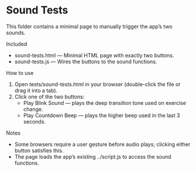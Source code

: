 Sound Tests
===========

This folder contains a minimal page to manually trigger the app’s two sounds.

Included
- sound-tests.html — Minimal HTML page with exactly two buttons.
- sound-tests.js — Wires the buttons to the sound functions.

How to use
1) Open tests/sound-tests.html in your browser (double-click the file or drag it into a tab).
2) Click one of the two buttons:
   - Play Blink Sound — plays the deep transition tone used on exercise change.
   - Play Countdown Beep — plays the higher beep used in the last 3 seconds.

Notes
- Some browsers require a user gesture before audio plays; clicking either button satisfies this.
- The page loads the app’s existing ../script.js to access the sound functions.
